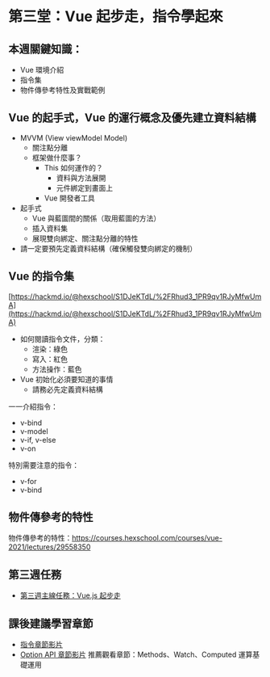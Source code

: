 # 第三堂：Vue 起步走，指令學起來

## 本週關鍵知識：

- Vue 環境介紹
- 指令集
- 物件傳參考特性及實戰範例

## Vue 的起手式，Vue 的運行概念及優先建立資料結構

- MVVM (View viewModel Model)
    - 關注點分離
    - 框架做什麼事？
        - This 如何運作的？
            - 資料與方法展開
            - 元件綁定到畫面上
        - Vue 開發者工具
- 起手式
    - Vue 與藍圖間的關係（取用藍圖的方法）
    - 插入資料集
    - 展現雙向綁定、關注點分離的特性
- 請一定要預先定義資料結構（確保觸發雙向綁定的機制）


## Vue 的指令集

[https://hackmd.io/@hexschool/S1DJeKTdL/%2FRhud3_1PR9qv1RJyMfwUmA](https://hackmd.io/@hexschool/S1DJeKTdL/%2FRhud3_1PR9qv1RJyMfwUmA)

- 如何閱讀指令文件，分類：
    - 渲染：綠色
    - 寫入：紅色
    - 方法操作：藍色
- Vue 初始化必須要知道的事情
    - 請務必先定義資料結構


一一介紹指令：

- v-bind
- v-model
- v-if, v-else
- v-on


特別需要注意的指令：

- v-for
- v-bind

## 物件傳參考的特性

物件傳參考的特性：https://courses.hexschool.com/courses/vue-2021/lectures/29558350


## 第三週任務

* <a href="https://rpg.hexschool.com/training/18/task?type=detail&id=181" target="_top">第三週主線任務：Vue.js 起步走</a>


## 課後建議學習章節

* <a href="https://courses.hexschool.com/courses/vue-2021/lectures/31155809" target="_blank">指令章節影片</a>
* <a href="https://courses.hexschool.com/courses/vue-2021/lectures/31862793" target="_blank">Option API 章節影片</a>
推薦觀看章節：Methods、Watch、Computed 運算基礎運用